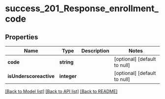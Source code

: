# success_201_Response_enrollment_code

## Properties
Name | Type | Description | Notes
------------ | ------------- | ------------- | -------------
**code** | **string** |  | [optional] [default to null]
**isUnderscoreactive** | **integer** |  | [optional] [default to null]

[[Back to Model list]](../README.md#documentation-for-models) [[Back to API list]](../README.md#documentation-for-api-endpoints) [[Back to README]](../README.md)


